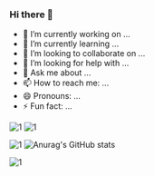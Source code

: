### Hi there 👋

<!--
**PigPigLetsGo/PigPigLetsGo** is a ✨ _special_ ✨ repository because its `README.md` (this file) appears on your GitHub profile.

Here are some ideas to get you started:

- 🔭 I’m currently working on ...
- 🌱 I’m currently learning ...
- 👯 I’m looking to collaborate on ...
- 🤔 I’m looking for help with ...
- 💬 Ask me about ...
- 📫 How to reach me: ...
- 😄 Pronouns: ...
- ⚡ Fun fact: ...
-->

- 🔭 I’m currently working on ...
- 🌱 I’m currently learning ...
- 👯 I’m looking to collaborate on ...
- 🤔 I’m looking for help with ...
- 💬 Ask me about ...                  
- 📫 How to reach me: ...
- 😄 Pronouns: ...
- ⚡ Fun fact: ...

![1](https://img.shields.io/badge/Github-%E5%85%A8%E7%90%83%E5%89%8D10%E5%90%8D-red)  ![1](https://img.shields.io/badge/Gieet-%E5%85%A8%E7%90%83%E5%89%8D10%E5%90%8D-pink)  

![1](https://camo.githubusercontent.com/a9d7caa5f261cb113598972d43faae099ab3a67d75d67486e107171ad3b79aa9/68747470733a2f2f6769746875622d726561646d652d73746174732e76657263656c2e6170702f6170692f70696e2f3f757365726e616d653d616e7572616768617a7261267265706f3d6769746875622d726561646d652d73746174732663616368655f7365636f6e64733d3836343030267468656d653d6d61726f6f6e676f6c64)  ![Anurag's GitHub stats](https://github-readme-stats.vercel.app/api?username=anuraghazra&theme=dark&show_icons=true)

![1](https://api.spencerwoo.com/substats/GET/?source=bilibili&queryKey=[1859209625](https://space.bilibili.com/1859209625))

<!--<img align="right" src="https://github-readme-stats.vercel.app/api?username=PigPigLetsGo&show_icons=true&icon_color=CE1D2D&text_color=718096&&bg_color=DEG,COLOR1,COLOR2,COLOR3...COLOR10&hide_title=true" />-->


